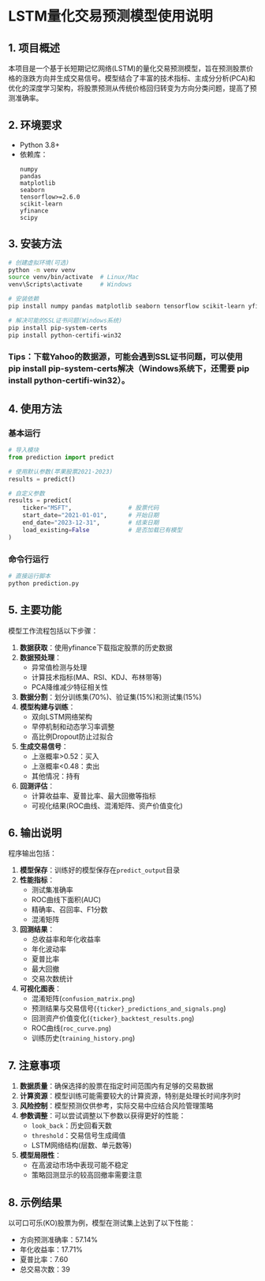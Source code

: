 # LSTM量化交易预测模型使用说明

## 1. 项目概述

本项目是一个基于长短期记忆网络(LSTM)的量化交易预测模型，旨在预测股票价格的涨跌方向并生成交易信号。模型结合了丰富的技术指标、主成分分析(PCA)和优化的深度学习架构，将股票预测从传统价格回归转变为方向分类问题，提高了预测准确率。

## 2. 环境要求

- Python 3.8+
- 依赖库：
  ```
  numpy
  pandas
  matplotlib
  seaborn
  tensorflow>=2.6.0
  scikit-learn
  yfinance
  scipy
  ```

## 3. 安装方法

```bash
# 创建虚拟环境(可选)
python -m venv venv
source venv/bin/activate  # Linux/Mac
venv\Scripts\activate     # Windows

# 安装依赖
pip install numpy pandas matplotlib seaborn tensorflow scikit-learn yfinance scipy

# 解决可能的SSL证书问题(Windows系统)
pip install pip-system-certs
pip install python-certifi-win32
```
### Tips：下载Yahoo的数据源，可能会遇到SSL证书问题，可以使用 pip install pip-system-certs解决（Windows系统下，还需要 pip install python-certifi-win32）。

## 4. 使用方法

### 基本运行

```python
# 导入模块
from prediction import predict

# 使用默认参数(苹果股票2021-2023)
results = predict()

# 自定义参数
results = predict(
    ticker="MSFT",                # 股票代码
    start_date="2021-01-01",      # 开始日期
    end_date="2023-12-31",        # 结束日期
    load_existing=False           # 是否加载已有模型
)
```

### 命令行运行

```bash
# 直接运行脚本
python prediction.py
```

## 5. 主要功能

模型工作流程包括以下步骤：

1. **数据获取**：使用yfinance下载指定股票的历史数据
2. **数据预处理**：
   - 异常值检测与处理
   - 计算技术指标(MA、RSI、KDJ、布林带等)
   - PCA降维减少特征相关性
3. **数据分割**：划分训练集(70%)、验证集(15%)和测试集(15%)
4. **模型构建与训练**：
   - 双向LSTM网络架构
   - 早停机制和动态学习率调整
   - 高比例Dropout防止过拟合
5. **生成交易信号**：
   - 上涨概率>0.52：买入
   - 上涨概率<0.48：卖出
   - 其他情况：持有
6. **回测评估**：
   - 计算收益率、夏普比率、最大回撤等指标
   - 可视化结果(ROC曲线、混淆矩阵、资产价值变化)

## 6. 输出说明

程序输出包括：

1. **模型保存**：训练好的模型保存在`predict_output`目录
2. **性能指标**：
   - 测试集准确率
   - ROC曲线下面积(AUC)
   - 精确率、召回率、F1分数
   - 混淆矩阵
3. **回测结果**：
   - 总收益率和年化收益率
   - 年化波动率
   - 夏普比率
   - 最大回撤
   - 交易次数统计
4. **可视化图表**：
   - 混淆矩阵(`confusion_matrix.png`)
   - 预测结果与交易信号(`{ticker}_predictions_and_signals.png`)
   - 回测资产价值变化(`{ticker}_backtest_results.png`)
   - ROC曲线(`roc_curve.png`)
   - 训练历史(`training_history.png`)

## 7. 注意事项

1. **数据质量**：确保选择的股票在指定时间范围内有足够的交易数据
2. **计算资源**：模型训练可能需要较大的计算资源，特别是处理长时间序列时
3. **风险控制**：模型预测仅供参考，实际交易中应结合风险管理策略
4. **参数调整**：可以尝试调整以下参数以获得更好的性能：
   - `look_back`：历史回看天数
   - `threshold`：交易信号生成阈值
   - LSTM网络结构(层数、单元数等)
5. **模型局限性**：
   - 在高波动市场中表现可能不稳定
   - 策略回测显示的较高回撤率需要注意

## 8. 示例结果

以可口可乐(KO)股票为例，模型在测试集上达到了以下性能：

- 方向预测准确率：57.14%
- 年化收益率：17.71%
- 夏普比率：7.60
- 总交易次数：39
